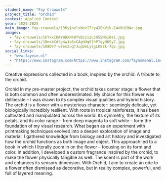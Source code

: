 ```yaml
---
student_name: "Fay Crauwels"
project_title: "Orchid"
context: Applied Context
year: 2024-2025
main_image: fay-crauwels/136yjnzlxNozITry42EKVjk-E4x6UCMAc.jpg
images:
  - fay-crauwels/1kYxxIKAYWDXN4UYVBc1izu5O5SMo18e1.jpg
  - fay-crauwels/1DnxbCdlg4w1a5sCAgHUqSlhPTqyH6Sy7.jpg
  - fay-crauwels/1K8DY7-vYes2uqTJupDeLylgLK5Zk-7qv.jpg
social_links:
  - "www.fayvie.nl"
  - "https://www.instagram.com/https://www.instagram.com/faynomenal.inc/"
---
```

Creative expressions collected in a book, inspired by the orchid. A tribute to the orchid.

Orchid In my pre-master project, the orchid takes center stage: a flower that is both common and often underestimated. My choice for this flower was deliberate – I was drawn to its complex visual qualities and hybrid history.
The orchid is a flower with a mysterious character: seemingly delicate, yet biologically incredibly resilient. With roots in tropical rainforests, it has been cultivated and manipulated across the world. Its symmetry, the texture of its petals, and its color range – from deep magenta to soft white – form the foundation of my visual research.
What began as an experiment with printmaking techniques evolved into a deeper exploration of image and material. I gathered knowledge from biology and art history and investigated how the orchid functions as both image and object. This approach led to a book in which I literally zoom in on the flower – focusing on its form and color.
In addition, I developed a custom fragrance inspired by the orchid, to make the flower physically tangible as well. The scent is part of the work and enhances its sensory dimension.
With Orchid, I aim to create an ode to a flower often dismissed as decorative, but in reality complex, powerful, and full of layered meaning.
